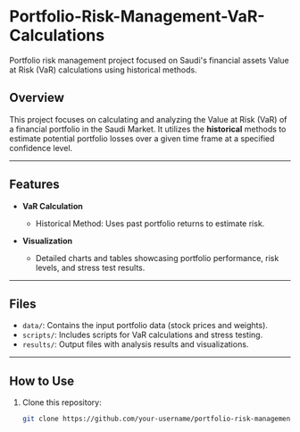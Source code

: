 # Portfolio-Risk-Management-VaR-Calculations
Portfolio risk management project focused on Saudi's financial assets Value at Risk (VaR) calculations using historical methods.

## Overview

This project focuses on calculating and analyzing the Value at Risk (VaR) of a financial portfolio in the Saudi Market. It utilizes  the **historical** methods to estimate potential portfolio losses over a given time frame at a specified confidence level. 

---

## Features

- **VaR Calculation**
  - Historical Method: Uses past portfolio returns to estimate risk.

- **Visualization**
  - Detailed charts and tables showcasing portfolio performance, risk levels, and stress test results.

---

## Files

- `data/`: Contains the input portfolio data (stock prices and weights).
- `scripts/`: Includes scripts for VaR calculations and stress testing.
- `results/`: Output files with analysis results and visualizations.

---

## How to Use

1. Clone this repository:  
   ```bash
   git clone https://github.com/your-username/portfolio-risk-management.git
